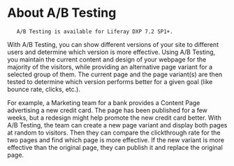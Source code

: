 # About A/B Testing

```note::
   A/B Testing is available for Liferay DXP 7.2 SP1+.
```

With A/B Testing, you can show different versions of your site to different users and determine which version is more effective. Using A/B Testing, you maintain the current content and design of your webpage for the majority of the visitors, while providing an alternative page variant for a selected group of them. The current page and the page variant(s) are then tested to determine which version performs better for a given goal (like bounce rate, clicks, etc.).

For example, a Marketing team for a bank provides a Content Page advertising a new credit card. The page has been published for a few weeks, but a redesign might help promote the new credit card better. With A/B Testing, the team can create a new page variant and display both pages at random to visitors. Then they can compare the clickthrough rate for the two pages and find which page is more effective. If the new variant is more effective than the original page, they can publish it and replace the original page.